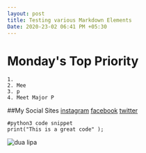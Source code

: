 ```yaml
---
layout: post
title: Testing various Markdown Elements
Date: 2020-23-02 06:41 PM +05:30
---
```


# Monday's Top Priority
    1.
    2. Mee
    3. p
    4. Meet Major P

##My Social Sites
[instagram](https://instagram.com)
[facebook](https://facebook.com)
[twitter](https://twitter.com)

```
#python3 code snippet
print("This is a great code" );

```

![dua lipa]()
